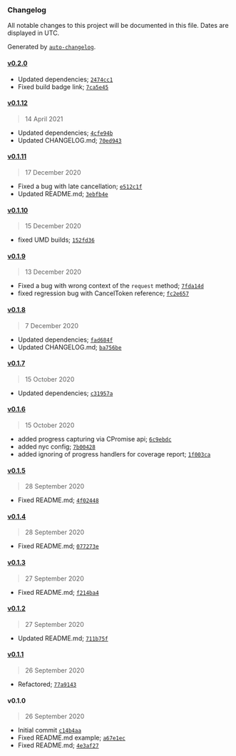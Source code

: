 ### Changelog

All notable changes to this project will be documented in this file. Dates are displayed in UTC.

Generated by [`auto-changelog`](https://github.com/CookPete/auto-changelog).

#### [v0.2.0](https://github.com/DigitalBrainJS/cp-axios/compare/v0.1.12...v0.2.0)

- Updated dependencies; [`2474cc1`](https://github.com/DigitalBrainJS/cp-axios/commit/2474cc1f55baf1811c231dcf33adb4a9380fc669)
- Fixed build badge link; [`7ca5e45`](https://github.com/DigitalBrainJS/cp-axios/commit/7ca5e450ab2683d9ce86defa94b4a1963ad7c2c2)

#### [v0.1.12](https://github.com/DigitalBrainJS/cp-axios/compare/v0.1.11...v0.1.12)

> 14 April 2021

- Updated dependencies; [`4cfe94b`](https://github.com/DigitalBrainJS/cp-axios/commit/4cfe94beb4cdc05053a781b6b6664d503caf21a0)
- Updated CHANGELOG.md; [`70ed943`](https://github.com/DigitalBrainJS/cp-axios/commit/70ed943a2b9b04e7779489fe840221973a777d22)

#### [v0.1.11](https://github.com/DigitalBrainJS/cp-axios/compare/v0.1.10...v0.1.11)

> 17 December 2020

- Fixed a bug with late cancellation; [`e512c1f`](https://github.com/DigitalBrainJS/cp-axios/commit/e512c1f1a6257f3b8dbeaeb1067184baf7536ad8)
- Updated README.md; [`3ebfb4e`](https://github.com/DigitalBrainJS/cp-axios/commit/3ebfb4ed7e5811b94593ffc8e65faf07466878b1)

#### [v0.1.10](https://github.com/DigitalBrainJS/cp-axios/compare/v0.1.9...v0.1.10)

> 15 December 2020

- fixed UMD builds; [`152fd36`](https://github.com/DigitalBrainJS/cp-axios/commit/152fd36b9fd697d57ba1c28065b38d8cb68e404a)

#### [v0.1.9](https://github.com/DigitalBrainJS/cp-axios/compare/v0.1.8...v0.1.9)

> 13 December 2020

- Fixed a bug with wrong context of the `request` method; [`7fda14d`](https://github.com/DigitalBrainJS/cp-axios/commit/7fda14d4dd62a63e3a65bc6a9f14c5fb29540c94)
- fixed regression bug with CancelToken reference; [`fc2e657`](https://github.com/DigitalBrainJS/cp-axios/commit/fc2e6579ca42c7e4de84f3f1ec4548bd76e905b3)

#### [v0.1.8](https://github.com/DigitalBrainJS/cp-axios/compare/v0.1.7...v0.1.8)

> 7 December 2020

- Updated dependencies; [`fad684f`](https://github.com/DigitalBrainJS/cp-axios/commit/fad684f6f54a039b04fb0a8886a6580f308e6340)
- Updated CHANGELOG.md; [`ba756be`](https://github.com/DigitalBrainJS/cp-axios/commit/ba756be399c50fcd154d4d88a24289f884cd731a)

#### [v0.1.7](https://github.com/DigitalBrainJS/cp-axios/compare/v0.1.6...v0.1.7)

> 15 October 2020

- Updated dependencies; [`c31957a`](https://github.com/DigitalBrainJS/cp-axios/commit/c31957ac4d663d392b350d26a53647eebb670cad)

#### [v0.1.6](https://github.com/DigitalBrainJS/cp-axios/compare/v0.1.5...v0.1.6)

> 15 October 2020

- added progress capturing via CPromise api; [`6c9ebdc`](https://github.com/DigitalBrainJS/cp-axios/commit/6c9ebdc7aeb90adf828c71471fe29c6e7dde6648)
- added nyc config; [`7b00428`](https://github.com/DigitalBrainJS/cp-axios/commit/7b00428985c80fd5fe39cc256091ac6d55817ef5)
- added ignoring of progress handlers for coverage report; [`1f003ca`](https://github.com/DigitalBrainJS/cp-axios/commit/1f003ca9516a41a393f44aa498bfb9cc2d0a647e)

#### [v0.1.5](https://github.com/DigitalBrainJS/cp-axios/compare/v0.1.4...v0.1.5)

> 28 September 2020

- Fixed README.md; [`4f02448`](https://github.com/DigitalBrainJS/cp-axios/commit/4f02448cac6febde45ef1734db6c0c000b30d559)

#### [v0.1.4](https://github.com/DigitalBrainJS/cp-axios/compare/v0.1.3...v0.1.4)

> 28 September 2020

- Fixed README.md; [`077273e`](https://github.com/DigitalBrainJS/cp-axios/commit/077273ec4059fc59d94132cbe9c71c44297c1e27)

#### [v0.1.3](https://github.com/DigitalBrainJS/cp-axios/compare/v0.1.2...v0.1.3)

> 27 September 2020

- Fixed README.md; [`f214ba4`](https://github.com/DigitalBrainJS/cp-axios/commit/f214ba418689d8566dd1d05904b26fd8432bfd92)

#### [v0.1.2](https://github.com/DigitalBrainJS/cp-axios/compare/v0.1.1...v0.1.2)

> 27 September 2020

- Updated README.md; [`711b75f`](https://github.com/DigitalBrainJS/cp-axios/commit/711b75f7af08ce71188d3ea215c68a255269da98)

#### [v0.1.1](https://github.com/DigitalBrainJS/cp-axios/compare/v0.1.0...v0.1.1)

> 26 September 2020

- Refactored; [`77a9143`](https://github.com/DigitalBrainJS/cp-axios/commit/77a9143c3a68506f6a8177778a11e307b86d0865)

#### v0.1.0

> 26 September 2020

- Initial commit [`c14b4aa`](https://github.com/DigitalBrainJS/cp-axios/commit/c14b4aa397197ea8526391e3239ec80810e4259d)
- Fixed README.md example; [`a67e1ec`](https://github.com/DigitalBrainJS/cp-axios/commit/a67e1ec494f133ac85dbe3b1e2fffcfa9f20e279)
- Fixed README.md; [`4e3af27`](https://github.com/DigitalBrainJS/cp-axios/commit/4e3af276ad446813ef4c55365153f95930f955f6)
